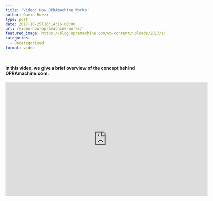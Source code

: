 ```yaml
---
title: 'Video: How OPRAmachine Works'
author: Gavin Rozzi
type: post
date: 2017-10-25T16:14:16+00:00
url: /video-how-opramachine-works/
featured_image: https://blog.opramachine.com/wp-content/uploads/2017/10/maxresdefault.jpg
categories:
  - Uncategorized
format: video

---
```

#### In this video, we give a brief overview of the concept behind OPRAmachine.com.

<iframe width="640" height="360" src="https://www.youtube.com/embed/S1VlqYI82Dg?feature=oembed" frameborder="0" gesture="media" allowfullscreen></iframe>

&nbsp;